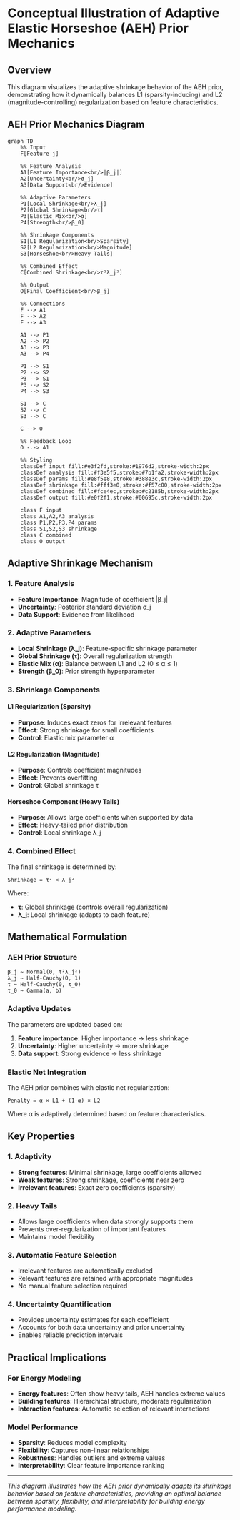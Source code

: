 # Conceptual Illustration of Adaptive Elastic Horseshoe (AEH) Prior Mechanics

## Overview
This diagram visualizes the adaptive shrinkage behavior of the AEH prior, demonstrating how it dynamically balances L1 (sparsity-inducing) and L2 (magnitude-controlling) regularization based on feature characteristics.

## AEH Prior Mechanics Diagram

```mermaid
graph TD
    %% Input
    F[Feature j]
    
    %% Feature Analysis
    A1[Feature Importance<br/>|β_j|]
    A2[Uncertainty<br/>σ_j]
    A3[Data Support<br/>Evidence]
    
    %% Adaptive Parameters
    P1[Local Shrinkage<br/>λ_j]
    P2[Global Shrinkage<br/>τ]
    P3[Elastic Mix<br/>α]
    P4[Strength<br/>β_0]
    
    %% Shrinkage Components
    S1[L1 Regularization<br/>Sparsity]
    S2[L2 Regularization<br/>Magnitude]
    S3[Horseshoe<br/>Heavy Tails]
    
    %% Combined Effect
    C[Combined Shrinkage<br/>τ²λ_j²]
    
    %% Output
    O[Final Coefficient<br/>β_j]
    
    %% Connections
    F --> A1
    F --> A2
    F --> A3
    
    A1 --> P1
    A2 --> P2
    A3 --> P3
    A3 --> P4
    
    P1 --> S1
    P2 --> S2
    P3 --> S1
    P3 --> S2
    P4 --> S3
    
    S1 --> C
    S2 --> C
    S3 --> C
    
    C --> O
    
    %% Feedback Loop
    O -.-> A1
    
    %% Styling
    classDef input fill:#e3f2fd,stroke:#1976d2,stroke-width:2px
    classDef analysis fill:#f3e5f5,stroke:#7b1fa2,stroke-width:2px
    classDef params fill:#e8f5e8,stroke:#388e3c,stroke-width:2px
    classDef shrinkage fill:#fff3e0,stroke:#f57c00,stroke-width:2px
    classDef combined fill:#fce4ec,stroke:#c2185b,stroke-width:2px
    classDef output fill:#e0f2f1,stroke:#00695c,stroke-width:2px
    
    class F input
    class A1,A2,A3 analysis
    class P1,P2,P3,P4 params
    class S1,S2,S3 shrinkage
    class C combined
    class O output
```

## Adaptive Shrinkage Mechanism

### 1. Feature Analysis
- **Feature Importance**: Magnitude of coefficient |β_j|
- **Uncertainty**: Posterior standard deviation σ_j
- **Data Support**: Evidence from likelihood

### 2. Adaptive Parameters
- **Local Shrinkage (λ_j)**: Feature-specific shrinkage parameter
- **Global Shrinkage (τ)**: Overall regularization strength
- **Elastic Mix (α)**: Balance between L1 and L2 (0 ≤ α ≤ 1)
- **Strength (β_0)**: Prior strength hyperparameter

### 3. Shrinkage Components

#### L1 Regularization (Sparsity)
- **Purpose**: Induces exact zeros for irrelevant features
- **Effect**: Strong shrinkage for small coefficients
- **Control**: Elastic mix parameter α

#### L2 Regularization (Magnitude)
- **Purpose**: Controls coefficient magnitudes
- **Effect**: Prevents overfitting
- **Control**: Global shrinkage τ

#### Horseshoe Component (Heavy Tails)
- **Purpose**: Allows large coefficients when supported by data
- **Effect**: Heavy-tailed prior distribution
- **Control**: Local shrinkage λ_j

### 4. Combined Effect
The final shrinkage is determined by:
```
Shrinkage = τ² × λ_j²
```

Where:
- **τ**: Global shrinkage (controls overall regularization)
- **λ_j**: Local shrinkage (adapts to each feature)

## Mathematical Formulation

### AEH Prior Structure
```
β_j ~ Normal(0, τ²λ_j²)
λ_j ~ Half-Cauchy(0, 1)
τ ~ Half-Cauchy(0, τ_0)
τ_0 ~ Gamma(a, b)
```

### Adaptive Updates
The parameters are updated based on:
1. **Feature importance**: Higher importance → less shrinkage
2. **Uncertainty**: Higher uncertainty → more shrinkage
3. **Data support**: Strong evidence → less shrinkage

### Elastic Net Integration
The AEH prior combines with elastic net regularization:
```
Penalty = α × L1 + (1-α) × L2
```

Where α is adaptively determined based on feature characteristics.

## Key Properties

### 1. Adaptivity
- **Strong features**: Minimal shrinkage, large coefficients allowed
- **Weak features**: Strong shrinkage, coefficients near zero
- **Irrelevant features**: Exact zero coefficients (sparsity)

### 2. Heavy Tails
- Allows large coefficients when data strongly supports them
- Prevents over-regularization of important features
- Maintains model flexibility

### 3. Automatic Feature Selection
- Irrelevant features are automatically excluded
- Relevant features are retained with appropriate magnitudes
- No manual feature selection required

### 4. Uncertainty Quantification
- Provides uncertainty estimates for each coefficient
- Accounts for both data uncertainty and prior uncertainty
- Enables reliable prediction intervals

## Practical Implications

### For Energy Modeling
- **Energy features**: Often show heavy tails, AEH handles extreme values
- **Building features**: Hierarchical structure, moderate regularization
- **Interaction features**: Automatic selection of relevant interactions

### Model Performance
- **Sparsity**: Reduces model complexity
- **Flexibility**: Captures non-linear relationships
- **Robustness**: Handles outliers and extreme values
- **Interpretability**: Clear feature importance ranking

---

*This diagram illustrates how the AEH prior dynamically adapts its shrinkage behavior based on feature characteristics, providing an optimal balance between sparsity, flexibility, and interpretability for building energy performance modeling.* 